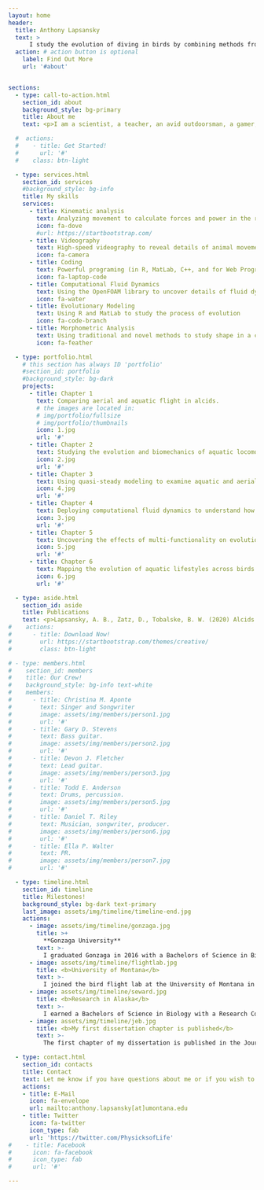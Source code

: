 ```yaml
---
layout: home
header:
  title: Anthony Lapsansky
  text: >
      I study the evolution of diving in birds by combining methods from biomechanics, morphometrics, and evolutionary biology.
  action: # action button is optional
    label: Find Out More
    url: '#about'


sections:
  - type: call-to-action.html
    section_id: about
    background_style: bg-primary
    title: About me
    text: <p>I am a scientist, a teacher, an avid outdoorsman, a gamer, and a falconer.  Growing up in Ferndale, Washington, I spent the majority of my youth outside in nature asking questions about the way things work.</p><p>Both of my parents are scientists, so I think I owe my inquisitive mindset to them. They would often ask me questions like, “Why do you think that bird has such a long tail?” or “Why might different hawks have different wing shapes?”</p><p>Those were the types of questions which occupied my mind as a kid, but I never thought I could make a career out of them. I went to Gonzaga University planning on becoming an engineer. Eventually, I figured out that I could indulge my love of math and physics while also exploring the biological questions I find so fascinating — and that’s what I do now.<p>I use robust data and careful experimentation to understand how (as an organismal biology) and why (as an evolutionary biologist) organisms do what they do.</p>

  #  actions:
  #    - title: Get Started!
  #      url: '#'
  #    class: btn-light

  - type: services.html
    section_id: services
    #background_style: bg-info
    title: My skills
    services:
      - title: Kinematic analysis
        text: Analyzing movement to calculate forces and power in the real world
        icon: fa-dove
        #url: https://startbootstrap.com/
      - title: Videography
        text: High-speed videography to reveal details of animal movement
        icon: fa-camera
      - title: Coding
        text: Powerful programing (in R, MatLab, C++, and for Web Programming) to answer difficult questions and share knowledge.
        icon: fa-laptop-code
      - title: Computational Fluid Dynamics
        text: Using the OpenFOAM library to uncover details of fluid dynamics
        icon: fa-water
      - title: Evolutionary Modeling
        text: Using R and MatLab to study the process of evolution
        icon: fa-code-branch
      - title: Morphometric Analysis
        text: Using traditional and novel methods to study shape in a comparative context
        icon: fa-feather

  - type: portfolio.html
    # this section has always ID 'portfolio'
    #section_id: portfolio
    #background_style: bg-dark
    projects:
      - title: Chapter 1
        text: Comparing aerial and aquatic flight in alcids.
        # the images are located in:
        # img/portfolio/fullsize
        # img/portfolio/thumbnails
        icon: 1.jpg
        url: '#'
      - title: Chapter 2
        text: Studying the evolution and biomechanics of aquatic locomotion in dippers - an aquatic passerine bird.
        icon: 2.jpg
        url: '#'
      - title: Chapter 3
        text: Using quasi-steady modeling to examine aquatic and aerial flapping in dual-medium birds.
        icon: 4.jpg
        url: '#'
      - title: Chapter 4
        text: Deploying computational fluid dynamics to understand how bird wings function underwater.
        icon: 3.jpg
        url: '#'
      - title: Chapter 5
        text: Uncovering the effects of multi-functionality on evolution in birds.
        icon: 5.jpg
        url: '#'
      - title: Chapter 6
        text: Mapping the evolution of aquatic lifestyles across birds.
        icon: 6.jpg
        url: '#'

  - type: aside.html    
    section_id: aside
    title: Publications
    text: <p>Lapsansky, A. B., Zatz, D., Tobalske, B. W. (2020) Alcids ‘fly’ at optimal Strouhal numbers in both air and water but vary stroke velocity and stroke angle. In review at eLife.</p><p>Lapsansky, A. B. and Tobalske, B. W. (2019) Upstroke thrust is the norm for the wing-propelled swimming of alcid seabirds in shallow water. Journal of Experimental Biology.</p><p>Lapsansky, A. B., Igoe, J., Tobalske, B. W. (2019) Zebra finch (T. guttata) shift toward aerodynamically efficient flight kinematics in response to an artificial load. Biology Open.</p>
#    actions:
#      - title: Download Now!
#        url: https://startbootstrap.com/themes/creative/
#        class: btn-light

# - type: members.html
#    section_id: members
#    title: Our Crew!
#    background_style: bg-info text-white
#    members:
#      - title: Christina M. Aponte
#        text: Singer and Songwriter
#        image: assets/img/members/person1.jpg
#        url: '#'
#      - title: Gary D. Stevens
#        text: Bass guitar.
#        image: assets/img/members/person2.jpg
#        url: '#'
#      - title: Devon J. Fletcher
#        text: Lead guitar.
#        image: assets/img/members/person3.jpg
#        url: '#'
#      - title: Todd E. Anderson
#        text: Drums, percussion.
#        image: assets/img/members/person5.jpg
#        url: '#'
#      - title: Daniel T. Riley
#        text: Musician, songwriter, producer.
#        image: assets/img/members/person6.jpg
#        url: '#'
#      - title: Ella P. Walter
#        text: PR.
#        image: assets/img/members/person7.jpg
#        url: '#'

  - type: timeline.html
    section_id: timeline
    title: Milestones!
    background_style: bg-dark text-primary
    last_image: assets/img/timeline/timeline-end.jpg
    actions:
      - image: assets/img/timeline/gonzaga.jpg
        title: >+
          **Gonzaga University**
        text: >-
          I graduated Gonzaga in 2016 with a Bachelors of Science in Biology with a Research Concentration and earned the Robert and Claire McDonald Award for Academic Distinction.
      - image: assets/img/timeline/flightlab.jpg
        title: <b>University of Montana</b>
        text: >-
          I joined the bird flight lab at the University of Montana in September of 2019.
      - image: assets/img/timeline/seward.jpg
        title: <b>Research in Alaska</b>
        text: >-
          I earned a Bachelors of Science in Biology with a Research Concentration and won the Robert and Claire McDonald Award for Academic Distinction.
      - image: assets/img/timeline/jeb.jpg
        title: <b>My first dissertation chapter is published</b>
        text: >-
          The first chapter of my dissertation is published in the Journal of Experimental Biology!

  - type: contact.html
    section_id: contacts
    title: Contact
    text: Let me know if you have questions about me or if you wish to collaborate!
    actions:
    - title: E-Mail
      icon: fa-envelope
      url: mailto:anthony.lapsansky[at]umontana.edu
    - title: Twitter
      icon: fa-twitter
      icon_type: fab
      url: 'https://twitter.com/PhysicksofLife'
#    - title: Facebook
#      icon: fa-facebook
#      icon_type: fab
#      url: '#'

---
```

